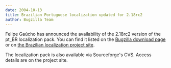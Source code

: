 ```yaml
---
date: 2004-10-13
title: Brazilian Portuguese localization updated for 2.18rc2
author: Bugzilla Team
---
```


Felipe Gaúcho has announced the availability of the 2.18rc2 version of the pt_BR localization pack. You can find it listed on the [Bugzilla download page](/download/#localizations) or on [the Brazilian localization project site](https://sourceforge.net/projects/bugzilla-br/).

The localization pack is also available via Sourceforge's CVS. Access details are on the project site.

